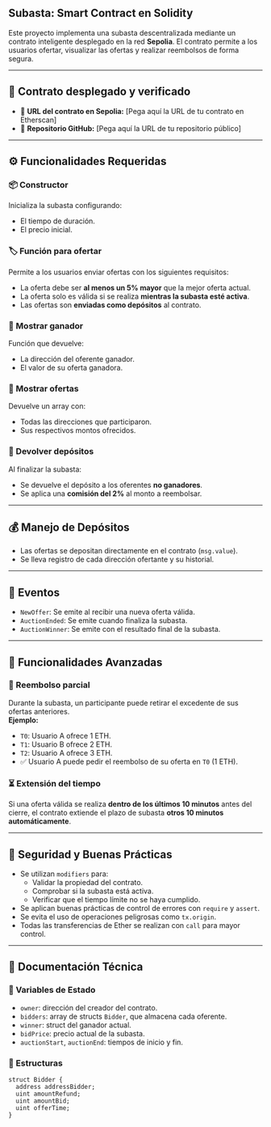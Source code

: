 ## Subasta: Smart Contract en Solidity

Este proyecto implementa una subasta descentralizada mediante un contrato inteligente desplegado en la red **Sepolia**. El contrato permite a los usuarios ofertar, visualizar las ofertas y realizar reembolsos de forma segura.

---

## 📍 Contrato desplegado y verificado

- 🔗 **URL del contrato en Sepolia:** [Pega aquí la URL de tu contrato en Etherscan]  
- 💾 **Repositorio GitHub:** [Pega aquí la URL de tu repositorio público]

---

## ⚙️ Funcionalidades Requeridas

### 📦 Constructor
Inicializa la subasta configurando:
- El tiempo de duración.
- El precio inicial.

### 🏷️ Función para ofertar
Permite a los usuarios enviar ofertas con los siguientes requisitos:
- La oferta debe ser **al menos un 5% mayor** que la mejor oferta actual.
- La oferta solo es válida si se realiza **mientras la subasta esté activa**.
- Las ofertas son **enviadas como depósitos** al contrato.

### 🥇 Mostrar ganador
Función que devuelve:
- La dirección del oferente ganador.
- El valor de su oferta ganadora.

### 📜 Mostrar ofertas
Devuelve un array con:
- Todas las direcciones que participaron.
- Sus respectivos montos ofrecidos.

### 💸 Devolver depósitos
Al finalizar la subasta:
- Se devuelve el depósito a los oferentes **no ganadores**.
- Se aplica una **comisión del 2%** al monto a reembolsar.

---

## 💰 Manejo de Depósitos
- Las ofertas se depositan directamente en el contrato (`msg.value`).
- Se lleva registro de cada dirección ofertante y su historial.

---

## 📢 Eventos

- `NewOffer`: Se emite al recibir una nueva oferta válida.
- `AuctionEnded`: Se emite cuando finaliza la subasta.
- `AuctionWinner`: Se emite con el resultado final de la subasta.

---

## 🚀 Funcionalidades Avanzadas

### 🔁 Reembolso parcial
Durante la subasta, un participante puede retirar el excedente de sus ofertas anteriores.  
**Ejemplo:**
- `T0`: Usuario A ofrece 1 ETH.
- `T1`: Usuario B ofrece 2 ETH.
- `T2`: Usuario A ofrece 3 ETH.
- ✅ Usuario A puede pedir el reembolso de su oferta en `T0` (1 ETH).

### ⏳ Extensión del tiempo
Si una oferta válida se realiza **dentro de los últimos 10 minutos** antes del cierre, el contrato extiende el plazo de subasta **otros 10 minutos automáticamente**.

---

## 🔐 Seguridad y Buenas Prácticas

- Se utilizan `modifiers` para:
  - Validar la propiedad del contrato.
  - Comprobar si la subasta está activa.
  - Verificar que el tiempo límite no se haya cumplido.
- Se aplican buenas prácticas de control de errores con `require` y `assert`.
- Se evita el uso de operaciones peligrosas como `tx.origin`.
- Todas las transferencias de Ether se realizan con `call` para mayor control.

---

## 📄 Documentación Técnica

### 🔸 Variables de Estado
- `owner`: dirección del creador del contrato.
- `bidders`: array de structs `Bidder`, que almacena cada oferente.
- `winner`: struct del ganador actual.
- `bidPrice`: precio actual de la subasta.
- `auctionStart`, `auctionEnd`: tiempos de inicio y fin.

### 🔸 Estructuras
```solidity
struct Bidder {
  address addressBidder;
  uint amountRefund;
  uint amountBid;
  uint offerTime;
}
